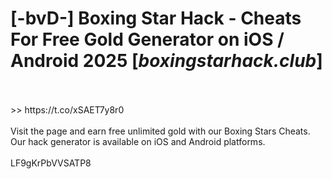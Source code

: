 # [-bvD-] Boxing Star Hack - Cheats For Free Gold Generator on iOS / Android 2025 [*boxingstarhack.club*]
<br>
<br> >> https://t.co/xSAET7y8r0

<br>
<br>Visit the page and earn free unlimited gold with our Boxing Stars Cheats. Our hack generator is available on iOS and Android platforms.
<br>
<br>LF9gKrPbVVSATP8

